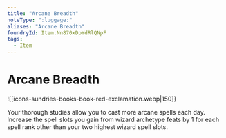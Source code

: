 ```yaml
---
title: "Arcane Breadth"
noteType: ":luggage:"
aliases: "Arcane Breadth"
foundryId: Item.Nn870xDpYdRlQNpF
tags:
  - Item
---
```


# Arcane Breadth
![[icons-sundries-books-book-red-exclamation.webp|150]]

Your thorough studies allow you to cast more arcane spells each day. Increase the spell slots you gain from wizard archetype feats by 1 for each spell rank other than your two highest wizard spell slots.
